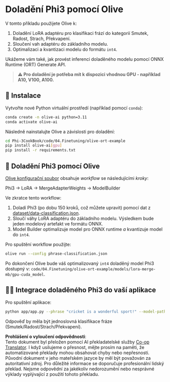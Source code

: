 <!--
CO_OP_TRANSLATOR_METADATA:
{
  "original_hash": "4164123a700fecd535d850f09506d72a",
  "translation_date": "2025-07-16T16:28:06+00:00",
  "source_file": "code/04.Finetuning/olive-ort-example/README.md",
  "language_code": "cs"
}
-->
# Doladění Phi3 pomocí Olive

V tomto příkladu použijete Olive k:

1. Doladění LoRA adaptéru pro klasifikaci frází do kategorií Smutek, Radost, Strach, Překvapení.
1. Sloučení vah adaptéru do základního modelu.
1. Optimalizaci a kvantizaci modelu do formátu `int4`.

Ukážeme vám také, jak provést inferenci doladěného modelu pomocí ONNX Runtime (ORT) Generate API.

> **⚠️ Pro doladění je potřeba mít k dispozici vhodnou GPU - například A10, V100, A100.**

## 💾 Instalace

Vytvořte nové Python virtuální prostředí (například pomocí `conda`):

```bash
conda create -n olive-ai python=3.11
conda activate olive-ai
```

Následně nainstalujte Olive a závislosti pro doladění:

```bash
cd Phi-3CookBook/code/04.Finetuning/olive-ort-example
pip install olive-ai[gpu]
pip install -r requirements.txt
```

## 🧪 Doladění Phi3 pomocí Olive
[Olive konfigurační soubor](../../../../../code/04.Finetuning/olive-ort-example/phrase-classification.json) obsahuje *workflow* se následujícími *kroky*:

Phi3 -> LoRA -> MergeAdapterWeights -> ModelBuilder

Ve zkratce tento workflow:

1. Doladí Phi3 (po dobu 150 kroků, což můžete upravit) pomocí dat z [dataset/data-classification.json](../../../../../code/04.Finetuning/olive-ort-example/dataset/dataset-classification.json).
1. Sloučí váhy LoRA adaptéru do základního modelu. Výsledkem bude jeden modelový artefakt ve formátu ONNX.
1. Model Builder optimalizuje model pro ONNX runtime *a* kvantizuje model do `int4`.

Pro spuštění workflow použijte:

```bash
olive run --config phrase-classification.json
```

Po dokončení Olive bude váš optimalizovaný `int4` doladěný model Phi3 dostupný v: `code/04.Finetuning/olive-ort-example/models/lora-merge-mb/gpu-cuda_model`.

## 🧑‍💻 Integrace doladěného Phi3 do vaší aplikace

Pro spuštění aplikace:

```bash
python app/app.py --phrase "cricket is a wonderful sport!" --model-path models/lora-merge-mb/gpu-cuda_model
```

Odpověď by měla být jednoslovná klasifikace fráze (Smutek/Radost/Strach/Překvapení).

**Prohlášení o vyloučení odpovědnosti**:  
Tento dokument byl přeložen pomocí AI překladatelské služby [Co-op Translator](https://github.com/Azure/co-op-translator). I když usilujeme o přesnost, mějte prosím na paměti, že automatizované překlady mohou obsahovat chyby nebo nepřesnosti. Původní dokument v jeho mateřském jazyce by měl být považován za autoritativní zdroj. Pro důležité informace se doporučuje profesionální lidský překlad. Nejsme odpovědní za jakékoliv nedorozumění nebo nesprávné výklady vyplývající z použití tohoto překladu.